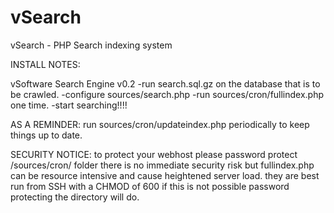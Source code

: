 # vSearch
vSearch - PHP Search indexing system

INSTALL NOTES:

vSoftware Search Engine v0.2
-run search.sql.gz on the database that is to be crawled.
-configure sources/search.php
-run sources/cron/fullindex.php one time.
-start searching!!!!

AS A REMINDER: run sources/cron/updateindex.php periodically to keep things up to date.

SECURITY NOTICE: to protect your webhost please password protect /sources/cron/ folder
					there is no immediate security risk but fullindex.php can be resource intensive
					and cause heightened server load. they are best run from SSH with a CHMOD of 600
					if this is not possible password protecting the directory will do.